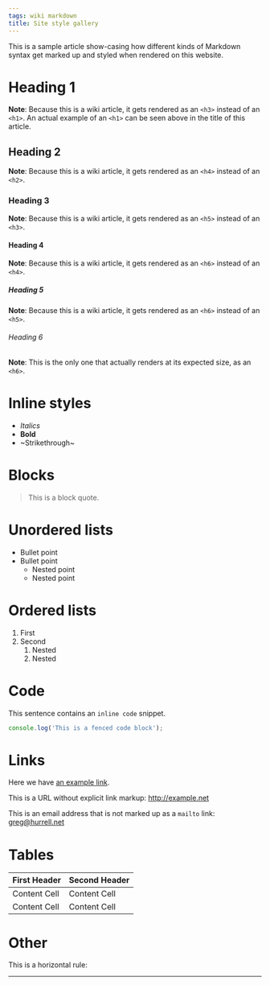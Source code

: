 ```yaml
---
tags: wiki markdown
title: Site style gallery
---
```


This is a sample article show-casing how different kinds of Markdown syntax get marked up and styled when rendered on this website.

# Heading 1

**Note**: Because this is a wiki article, it gets rendered as an `<h3>` instead of an `<h1>`. An actual example of an `<h1>` can be seen above in the title of this article.

## Heading 2

**Note**: Because this is a wiki article, it gets rendered as an `<h4>` instead of an `<h2>`.

### Heading 3

**Note**: Because this is a wiki article, it gets rendered as an `<h5>` instead of an `<h3>`.

#### Heading 4

**Note**: Because this is a wiki article, it gets rendered as an `<h6>` instead of an `<h4>`.

##### Heading 5

**Note**: Because this is a wiki article, it gets rendered as an `<h6>` instead of an `<h5>`.

###### Heading 6

**Note**: This is the only one that actually renders at its expected size, as an `<h6>`.

# Inline styles

- *Italics*
- **Bold**
- ~Strikethrough~

# Blocks

> This is a block quote.

# Unordered lists

-   Bullet point
-   Bullet point
    -   Nested point
    -   Nested point

# Ordered lists

1.  First
2.  Second
    1.  Nested
    2.  Nested

# Code

This sentence contains an `inline code` snippet.

```javascript
console.log('This is a fenced code block');
```

# Links

Here we have [an example link](http://example.com).

This is a URL without explicit link markup: http://example.net

This is an email address that is not marked up as a `mailto` link: greg@hurrell.net

# Tables

| First Header  | Second Header |
| ------------- | ------------- |
| Content Cell  | Content Cell  |
| Content Cell  | Content Cell  |

# Other

This is a horizontal rule:

---
